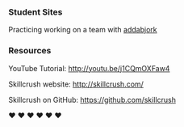 ### Student Sites
Practicing working on a team with [addabjork](https://github.com/addabjork)

### Resources
YouTube Tutorial: http://youtu.be/j1CQmOXFaw4

Skillcrush website: http://skillcrush.com/

Skillcrush on GitHub: https://github.com/skillcrush

:heart: :heart: :heart: :heart: :heart: :heart: 
